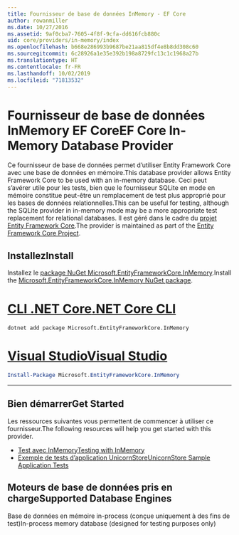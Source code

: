 ```yaml
---
title: Fournisseur de base de données InMemory - EF Core
author: rowanmiller
ms.date: 10/27/2016
ms.assetid: 9af0cba7-7605-4f8f-9cfa-dd616fcb880c
uid: core/providers/in-memory/index
ms.openlocfilehash: b668e286993b9687be21aa815df4e8b8dd308c60
ms.sourcegitcommit: 6c28926a1e35e392b198a8729fc13c1c1968a27b
ms.translationtype: HT
ms.contentlocale: fr-FR
ms.lasthandoff: 10/02/2019
ms.locfileid: "71813532"
---
```

# <a name="ef-core-in-memory-database-provider"></a><span data-ttu-id="e3207-102">Fournisseur de base de données InMemory EF Core</span><span class="sxs-lookup"><span data-stu-id="e3207-102">EF Core In-Memory Database Provider</span></span>

<span data-ttu-id="e3207-103">Ce fournisseur de base de données permet d’utiliser Entity Framework Core avec une base de données en mémoire.</span><span class="sxs-lookup"><span data-stu-id="e3207-103">This database provider allows Entity Framework Core to be used with an in-memory database.</span></span> <span data-ttu-id="e3207-104">Ceci peut s’avérer utile pour les tests, bien que le fournisseur SQLite en mode en mémoire constitue peut-être un remplacement de test plus approprié pour les bases de données relationnelles.</span><span class="sxs-lookup"><span data-stu-id="e3207-104">This can be useful for testing, although the SQLite provider in in-memory mode may be a more appropriate test replacement for relational databases.</span></span> <span data-ttu-id="e3207-105">Il est géré dans le cadre du [projet Entity Framework Core](https://github.com/aspnet/EntityFrameworkCore).</span><span class="sxs-lookup"><span data-stu-id="e3207-105">The provider is maintained as part of the [Entity Framework Core Project](https://github.com/aspnet/EntityFrameworkCore).</span></span>

## <a name="install"></a><span data-ttu-id="e3207-106">Installez</span><span class="sxs-lookup"><span data-stu-id="e3207-106">Install</span></span>

<span data-ttu-id="e3207-107">Installez le [package NuGet Microsoft.EntityFrameworkCore.InMemory](https://www.nuget.org/packages/Microsoft.EntityFrameworkCore.InMemory/).</span><span class="sxs-lookup"><span data-stu-id="e3207-107">Install the [Microsoft.EntityFrameworkCore.InMemory NuGet package](https://www.nuget.org/packages/Microsoft.EntityFrameworkCore.InMemory/).</span></span>

# <a name="net-core-clitabdotnet-core-cli"></a>[<span data-ttu-id="e3207-108">CLI .NET Core</span><span class="sxs-lookup"><span data-stu-id="e3207-108">.NET Core CLI</span></span>](#tab/dotnet-core-cli)

``` console
dotnet add package Microsoft.EntityFrameworkCore.InMemory
```

# <a name="visual-studiotabvs"></a>[<span data-ttu-id="e3207-109">Visual Studio</span><span class="sxs-lookup"><span data-stu-id="e3207-109">Visual Studio</span></span>](#tab/vs)

``` powershell
Install-Package Microsoft.EntityFrameworkCore.InMemory
```

***

## <a name="get-started"></a><span data-ttu-id="e3207-110">Bien démarrer</span><span class="sxs-lookup"><span data-stu-id="e3207-110">Get Started</span></span>

<span data-ttu-id="e3207-111">Les ressources suivantes vous permettent de commencer à utiliser ce fournisseur.</span><span class="sxs-lookup"><span data-stu-id="e3207-111">The following resources will help you get started with this provider.</span></span>

* [<span data-ttu-id="e3207-112">Test avec InMemory</span><span class="sxs-lookup"><span data-stu-id="e3207-112">Testing with InMemory</span></span>](../../miscellaneous/testing/in-memory.md)
* [<span data-ttu-id="e3207-113">Exemple de tests d’application UnicornStore</span><span class="sxs-lookup"><span data-stu-id="e3207-113">UnicornStore Sample Application Tests</span></span>](https://github.com/rowanmiller/UnicornStore/blob/master/UnicornStore/src/UnicornStore.Tests/Controllers/ShippingControllerTests.cs)

## <a name="supported-database-engines"></a><span data-ttu-id="e3207-114">Moteurs de base de données pris en charge</span><span class="sxs-lookup"><span data-stu-id="e3207-114">Supported Database Engines</span></span>

<span data-ttu-id="e3207-115">Base de données en mémoire in-process (conçue uniquement à des fins de test)</span><span class="sxs-lookup"><span data-stu-id="e3207-115">In-process memory database (designed for testing purposes only)</span></span>
